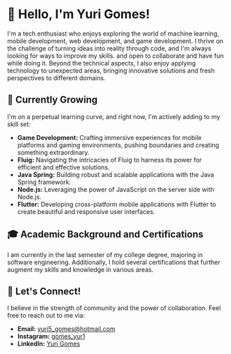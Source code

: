 # 👋 Hello, I'm Yuri Gomes!

I'm a tech enthusiast who enjoys exploring the world of machine learning, mobile development, web development, and game development. I thrive on the challenge of turning ideas into reality through code, and I'm always looking for ways to improve my skills. and open to collaborate and have fun while doing it. Beyond the technical aspects, I also enjoy applying technology to unexpected areas, bringing innovative solutions and fresh perspectives to different domains.


## 🌱 Currently Growing

I'm on a perpetual learning curve, and right now, I'm actively adding to my skill set:

- **Game Development:** Crafting immersive experiences for mobile platforms and gaming environments, pushing boundaries and creating something extraordinary.
- **Fluig:** Navigating the intricacies of Fluig to harness its power for efficient and effective solutions. 
- **Java Spring:** Building robust and scalable applications with the Java Spring framework.
- **Node.js:** Leveraging the power of JavaScript on the server side with Node.js.
- **Flutter:** Developing cross-platform mobile applications with Flutter to create beautiful and responsive user interfaces. 

## 🎓 Academic Background and Certifications

I am currently in the last semester of my college degree, majoring in software engineering. Additionally, I hold several certifications that further augment my skills and knowledge in various areas.

## 🚀 Let's Connect!

I believe in the strength of community and the power of collaboration. Feel free to reach out to me via:

- **Email:** yuri5_gomes@hotmail.com
- **Instagram:** [gomes_yur1](https://www.instagram.com/gomes_yur1/)
- **LinkedIn:** [Yuri Gomes](https://www.linkedin.com/in/your-linkedin-profile/)
